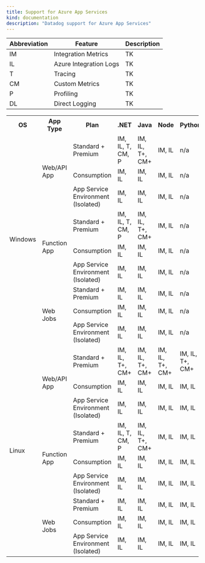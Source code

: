 ```yaml
---
title: Support for Azure App Services
kind: documentation
description: "Datadog support for Azure App Services"
---
```


| Abbreviation | Feature | Description |
| ------------ | ------- | ----------- |
| IM | Integration Metrics | TK |
| IL | Azure Integration Logs | TK |
| T | Tracing | TK |
| CM | Custom Metrics | TK |
| P | Profiling | TK |
| DL | Direct Logging | TK |


<table>
    <tr>
        <th>OS</th>
        <th>App Type</th>
        <th>Plan</th>
        <th>.NET</th>
        <th>Java</th>
        <th>Node</th>
        <th>Python</th>
        <th>Ruby</th>
        <th>PHP</th>
        <th>Container</th>
    </tr>
    <tr>
        <td rowspan="9">
            Windows
        </td>
        <td rowspan="3">
            Web/API App
        </td>
        <td>
            Standard + Premium
        </td>
        <td>IM, IL, T, CM, P</td>
        <td>IM, IL, T+, CM+</td>
        <td>IM, IL</td>
        <td>n/a</td>
        <td>n/a</td>
        <td>IM, IL</td>
        <td>IM, IL</td>
    </tr>
    <tr>
        <td>
            Consumption
        </td>
        <td>IM, IL</td>
        <td>IM, IL</td>
        <td>IM, IL</td>
        <td>n/a</td>
        <td>n/a</td>
        <td>IM, IL</td>
        <td>IM, IL</td>
    </tr>
    <tr>
        <td>
            App Service Environment (Isolated)
        </td>
        <td>IM, IL</td>
        <td>IM, IL</td>
        <td>IM, IL</td>
        <td>n/a</td>
        <td>n/a</td>
        <td>IM, IL</td>
        <td>IM, IL</td>
    </tr>
    <tr>
        <td rowspan="3">
            Function App
        </td>
        <td>
            Standard + Premium
        </td>
        <td>IM, IL, T, CM, P</td>
        <td>IM, IL, T+, CM+</td>
        <td>IM, IL</td>
        <td>n/a</td>
        <td>n/a</td>
        <td>IM, IL</td>
        <td>IM, IL</td>
    </tr>
    <tr>
        <td>
            Consumption
        </td>
        <td>IM, IL</td>
        <td>IM, IL</td>
        <td>IM, IL</td>
        <td>n/a</td>
        <td>n/a</td>
        <td>IM, IL</td>
        <td>IM, IL</td>
    </tr>
    <tr>
        <td>
            App Service Environment (Isolated)
        </td>
        <td>IM, IL</td>
        <td>IM, IL</td>
        <td>IM, IL</td>
        <td>n/a</td>
        <td>n/a</td>
        <td>IM, IL</td>
        <td>IM, IL</td>
    </tr>
    <tr>
        <td rowspan="3">
            Web Jobs
        </td>
        <td>
            Standard + Premium
        </td>
        <td>IM, IL</td>
        <td>IM, IL</td>
        <td>IM, IL</td>
        <td>n/a</td>
        <td>n/a</td>
        <td>IM, IL</td>
        <td>IM, IL</td>
    </tr>
    <tr>
        <td>
            Consumption
        </td>
        <td>IM, IL</td>
        <td>IM, IL</td>
        <td>IM, IL</td>
        <td>n/a</td>
        <td>n/a</td>
        <td>IM, IL</td>
        <td>IM, IL</td>
    </tr>
    <tr>
        <td>
            App Service Environment (Isolated)
        </td>
        <td>IM, IL</td>
        <td>IM, IL</td>
        <td>IM, IL</td>
        <td>n/a</td>
        <td>n/a</td>
        <td>IM, IL</td>
        <td>IM, IL</td>
    </tr>
    <tr>
        <td rowspan="9">
            Linux
        </td>
        <td rowspan="3">
            Web/API App
        </td>
        <td>
            Standard + Premium
        </td>
        <td>IM, IL, T+, CM+</td>
        <td>IM, IL, T+, CM+</td>
        <td>IM, IL, T+, CM+</td>
        <td>IM, IL, T+, CM+</td>
        <td>IM, IL, T+, CM+</td>
        <td>IM, IL, T+, CM+</td>
        <td>IM, IL, T+, CM+</td>
    </tr>
    <tr>
        <td>
            Consumption
        </td>
        <td>IM, IL</td>
        <td>IM, IL</td>
        <td>IM, IL</td>
        <td>IM, IL</td>
        <td>IM, IL</td>
        <td>IM, IL</td>
        <td>IM, IL</td>
    </tr>
    <tr>
        <td>
            App Service Environment (Isolated)
        </td>
        <td>IM, IL</td>
        <td>IM, IL</td>
        <td>IM, IL</td>
        <td>IM, IL</td>
        <td>IM, IL</td>
        <td>IM, IL</td>
        <td>IM, IL</td>
    </tr>
    <tr>
        <td rowspan="3">
            Function App
        </td>
        <td>
            Standard + Premium
        </td>
        <td>IM, IL, T, CM, P</td>
        <td>IM, IL, T+, CM+</td>
        <td>IM, IL</td>
        <td>IM, IL</td>
        <td>IM, IL</td>
        <td>IM, IL</td>
        <td>IM, IL</td>
    </tr>
    <tr>
        <td>
            Consumption
        </td>
        <td>IM, IL</td>
        <td>IM, IL</td>
        <td>IM, IL</td>
        <td>IM, IL</td>
        <td>IM, IL</td>
        <td>IM, IL</td>
        <td>IM, IL</td>
    </tr>
    <tr>
        <td>
            App Service Environment (Isolated)
        </td>
        <td>IM, IL</td>
        <td>IM, IL</td>
        <td>IM, IL</td>
        <td>IM, IL</td>
        <td>IM, IL</td>
        <td>IM, IL</td>
        <td>IM, IL</td>
    </tr>
    <tr>
        <td rowspan="3">
            Web Jobs
        </td>
        <td>
            Standard + Premium
        </td>
        <td>IM, IL</td>
        <td>IM, IL</td>
        <td>IM, IL</td>
        <td>IM, IL</td>
        <td>IM, IL</td>
        <td>IM, IL</td>
        <td>IM, IL</td>
    </tr>
    <tr>
        <td>
            Consumption
        </td>
        <td>IM, IL</td>
        <td>IM, IL</td>
        <td>IM, IL</td>
        <td>IM, IL</td>
        <td>IM, IL</td>
        <td>IM, IL</td>
        <td>IM, IL</td>
    </tr>
    <tr>
        <td>
            App Service Environment (Isolated)
        </td>
        <td>IM, IL</td>
        <td>IM, IL</td>
        <td>IM, IL</td>
        <td>IM, IL</td>
        <td>IM, IL</td>
        <td>IM, IL</td>
        <td>IM, IL</td>
    </tr>
</table>